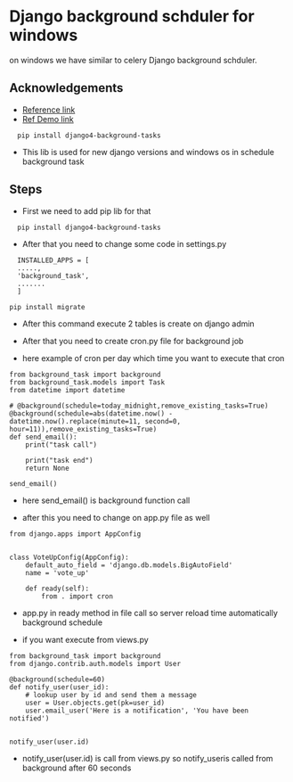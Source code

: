 
# Django background schduler for windows

on windows we have similar to celery Django background schduler.

## Acknowledgements

 - [Reference link](https://pypi.org/project/django4-background-tasks/)
 - [Ref Demo link](https://medium.com/@robinttt333/running-background-tasks-in-django-f4c1d3f6f06e)


```
  pip install django4-background-tasks
```

- This lib is used for new django versions and windows os in schedule background task


## Steps

- First we need to add pip lib for that
```
  pip install django4-background-tasks
```

- After that you need to change some code in settings.py

```
  INSTALLED_APPS = [
  .....,
  'background_task',
  .......
  ]
```

```
pip install migrate
```
- After this command execute 2 tables is create on django admin


- After that you need to create cron.py file for background job

- here example of cron per day which time you want to execute that cron
```
from background_task import background
from background_task.models import Task
from datetime import datetime

# @background(schedule=today_midnight,remove_existing_tasks=True)
@background(schedule=abs(datetime.now() - datetime.now().replace(minute=11, second=0, hour=11)),remove_existing_tasks=True)
def send_email():
    print("task call")
    
    print("task end")
    return None

send_email()

```
- here send_email() is background function call

- after this you need to change on app.py file as well

```
from django.apps import AppConfig


class VoteUpConfig(AppConfig):
    default_auto_field = 'django.db.models.BigAutoField'
    name = 'vote_up'

    def ready(self):
        from . import cron
```

- app.py in ready method in file call so server reload time automatically background schedule


- if you want execute from views.py

```
from background_task import background
from django.contrib.auth.models import User

@background(schedule=60)
def notify_user(user_id):
    # lookup user by id and send them a message
    user = User.objects.get(pk=user_id)
    user.email_user('Here is a notification', 'You have been notified')


notify_user(user.id)
```
- notify_user(user.id) is call from views.py so  notify_useris called from background after 60 seconds

